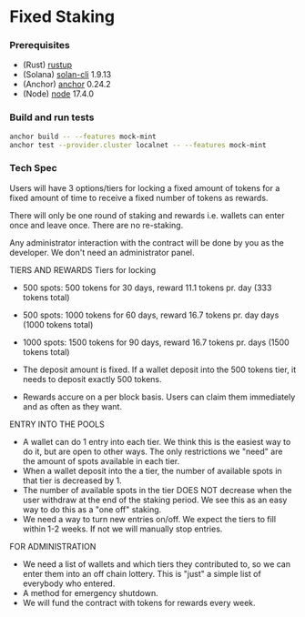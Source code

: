 # Fixed Staking

### Prerequisites

- (Rust) [rustup](https://www.rust-lang.org/tools/install)
- (Solana) [solan-cli](https://docs.solana.com/cli/install-solana-cli-tools) 1.9.13
- (Anchor) [anchor](https://book.anchor-lang.com/chapter_2/installation.html) 0.24.2
- (Node) [node](https://github.com/nvm-sh/nvm) 17.4.0

### Build and run tests

```bash
anchor build -- --features mock-mint
anchor test --provider.cluster localnet -- --features mock-mint
```

### Tech Spec

Users will have 3 options/tiers for locking a fixed amount of tokens for a fixed amount of time to receive a fixed number of tokens as rewards.

There will only be one round of staking and rewards i.e. wallets can enter once and leave once. There are no re-staking.

Any administrator interaction with the contract will be done by you as the developer. We don't need an administrator panel.

TIERS AND REWARDS
Tiers for locking
- 500 spots: 500 tokens for 30 days, reward 11.1 tokens pr. day (333 tokens total)
- 500 spots: 1000 tokens for 60 days, reward 16.7 tokens pr. day days (1000 tokens total)
- 1000 spots: 1500 tokens for 90 days, reward 16.7 tokens pr. days (1500 tokens total)

- The deposit amount is fixed. If a wallet deposit into the 500 tokens tier, it needs to deposit exactly 500 tokens.
- Rewards accure on a per block basis. Users can claim them immediately and as often as they want.


ENTRY INTO THE POOLS
- A wallet can do 1 entry into each tier. We think this is the easiest way to do it, but are open to other ways. The only restrictions we "need" are the amount of spots available in each tier.
- When a wallet deposit into the a tier, the number of available spots in that tier is decreased by 1.
- The number of available spots in the tier DOES NOT decrease when the user withdraw at the end of the staking period. We see this as an easy way to do this as a "one off" staking.
- We need a way to turn new entries on/off. We expect the tiers to fill within 1-2 weeks. If not we will manually stop entries.

FOR ADMINISTRATION
- We need a list of wallets and which tiers they contributed to, so we can enter them into an off chain lottery. This is "just" a simple list of everybody who entered.
- A method for emergency shutdown.
- We will fund the contract with tokens for rewards every week.